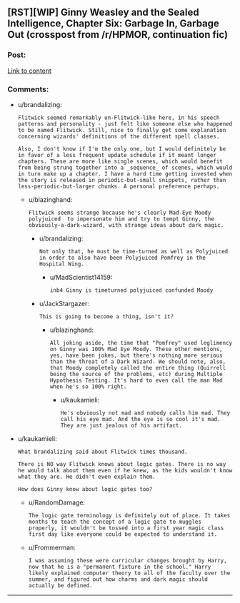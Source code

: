 ## [RST][WIP] Ginny Weasley and the Sealed Intelligence, Chapter Six: Garbage In, Garbage Out (crosspost from /r/HPMOR, continuation fic)

### Post:

[Link to content](https://www.fanfiction.net/s/11117811/6/Ginny-Weasley-and-the-Sealed-Intelligence)

### Comments:

- u/brandalizing:
  ```
  Flitwick seemed remarkably un-Flitwick-like here, in his speech patterns and personality - just felt like someone else who happened to be named Flitwick. Still, nice to finally get some explanation concerning wizards' definitions of the different spell classes.

  Also, I don't know if I'm the only one, but I would definitely be in favor of a less frequent update schedule if it meant longer chapters. These are more like single scenes, which would benefit from being strung together into a _sequence_ of scenes, which would in turn make up a chapter. I have a hard time getting invested when the story is released in periodic-but-small snippets, rather than less-periodic-but-larger chunks. A personal preference perhaps.
  ```

  - u/blazinghand:
    ```
    Flitwick seems strange because he's clearly Mad-Eye Moody polyjuiced  to impersonate him and try to tempt Ginny, the obviously-a-dark-wizard, with strange ideas about dark magic.
    ```

    - u/brandalizing:
      ```
      Not only that, he must be time-turned as well as Polyjuiced in order to also have been Polyjuiced Pomfrey in the Hospital Wing.
      ```

      - u/MadScientist14159:
        ```
        inb4 Ginny is timeturned polyjuiced confunded Moody
        ```

    - u/JackStargazer:
      ```
      This is going to become a thing, isn't it?
      ```

      - u/blazinghand:
        ```
        All joking aside, the time that "Pomfrey" used leglimency on Ginny was 100% Mad Eye Moody. These other mentions, yes, have been jokes, but there's nothing more serious than the threat of a Dark Wizard. We should note, also, that Moody completely called the entire thing (Quirrell being the source of the problems, etc) during Multiple Hypothesis Testing. It's hard to even call the man Mad when he's so 100% right.
        ```

        - u/kaukamieli:
          ```
          He's obviously not mad and nobody calls him mad. They call his eye mad. And the eye is so cool it's mad. They are just jealous of his artifact.
          ```

- u/kaukamieli:
  ```
  What brandalizing said about Flitwick times thousand.

  There is NO way Flitwick knows about logic gates. There is no way he would talk about them even if he knew, as the kids wouldn't know what they are. He didn't even explain them.

  How does Ginny know about logic gates too?
  ```

  - u/RandomDamage:
    ```
    The logic gate terminology is definitely out of place. It takes months to teach the concept of a logic gate to muggles properly, it wouldn't be tossed into a first year magic class first day like everyone could be expected to understand it.
    ```

  - u/Frommerman:
    ```
    I was assuming these were curricular changes brought by Harry, now that he is a "permanent fixture in the school." Harry likely explained computer theory to all of the faculty over the summer, and figured out how charms and dark magic should actually be defined.
    ```

---

